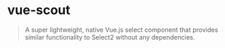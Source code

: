 # vue-scout

> A super lightweight, native Vue.js select component that provides similar functionality to Select2 without any dependencies.
